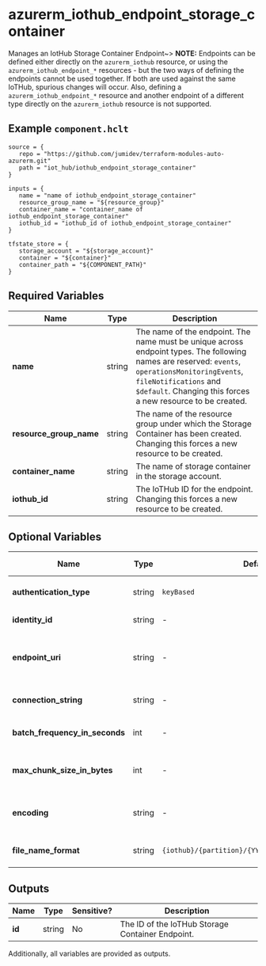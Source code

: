# azurerm_iothub_endpoint_storage_container

Manages an IotHub Storage Container Endpoint~> **NOTE:** Endpoints can be defined either directly on the `azurerm_iothub` resource, or using the `azurerm_iothub_endpoint_*` resources - but the two ways of defining the endpoints cannot be used together. If both are used against the same IoTHub, spurious changes will occur. Also, defining a `azurerm_iothub_endpoint_*` resource and another endpoint of a different type directly on the `azurerm_iothub` resource is not supported.

## Example `component.hclt`

```hcl
source = {
   repo = "https://github.com/jumidev/terraform-modules-auto-azurerm.git" 
   path = "iot_hub/iothub_endpoint_storage_container" 
}

inputs = {
   name = "name of iothub_endpoint_storage_container" 
   resource_group_name = "${resource_group}" 
   container_name = "container_name of iothub_endpoint_storage_container" 
   iothub_id = "iothub_id of iothub_endpoint_storage_container" 
}

tfstate_store = {
   storage_account = "${storage_account}" 
   container = "${container}" 
   container_path = "${COMPONENT_PATH}" 
}

```

## Required Variables

| Name | Type |  Description |
| ---- | --------- |  ----------- |
| **name** | string |  The name of the endpoint. The name must be unique across endpoint types. The following names are reserved: `events`, `operationsMonitoringEvents`, `fileNotifications` and `$default`. Changing this forces a new resource to be created. | 
| **resource_group_name** | string |  The name of the resource group under which the Storage Container has been created. Changing this forces a new resource to be created. | 
| **container_name** | string |  The name of storage container in the storage account. | 
| **iothub_id** | string |  The IoTHub ID for the endpoint. Changing this forces a new resource to be created. | 

## Optional Variables

| Name | Type |  Default  |  possible values |  Description |
| ---- | --------- |  ----------- | ----------- | ----------- |
| **authentication_type** | string |  `keyBased`  |  `keyBased`, `identityBased`  |  Type used to authenticate against the storage endpoint. Possible values are `keyBased` and `identityBased`. Defaults to `keyBased`. | 
| **identity_id** | string |  -  |  -  |  ID of the User Managed Identity used to authenticate against the storage endpoint. | 
| **endpoint_uri** | string |  -  |  -  |  URI of the Storage Container endpoint. This corresponds to the `primary_blob_endpoint` of the parent storage account. This attribute can only be specified and is mandatory when `authentication_type` is `identityBased`. | 
| **connection_string** | string |  -  |  -  |  The connection string for the endpoint. This attribute can only be specified and is mandatory when `authentication_type` is `keyBased`. | 
| **batch_frequency_in_seconds** | int |  -  |  -  |  Time interval at which blobs are written to storage. Value should be between 60 and 720 seconds. Default value is 300 seconds. | 
| **max_chunk_size_in_bytes** | int |  -  |  -  |  Maximum number of bytes for each blob written to storage. Value should be between 10485760(10MB) and 524288000(500MB). Default value is 314572800(300MB). | 
| **encoding** | string |  -  |  -  |  Encoding that is used to serialize messages to blobs. Supported values are `Avro`, `AvroDeflate` and `JSON`. Default value is `Avro`. Changing this forces a new resource to be created. | 
| **file_name_format** | string |  `{iothub}/{partition}/{YYYY}/{MM}/{DD}/{HH}/{mm}`  |  -  |  File name format for the blob. All parameters are mandatory but can be reordered. Defaults to `{iothub}/{partition}/{YYYY}/{MM}/{DD}/{HH}/{mm}`. | 



## Outputs

| Name | Type | Sensitive? | Description |
| ---- | ---- | --------- | --------- |
| **id** | string | No  | The ID of the IoTHub Storage Container Endpoint. | 

Additionally, all variables are provided as outputs.
